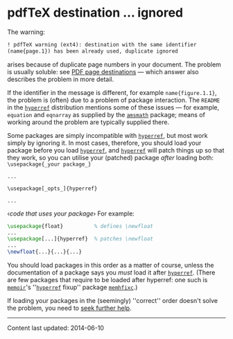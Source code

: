 # pdfTeX destination &hellip; ignored

The warning:
```latex
! pdfTeX warning (ext4): destination with the same identifier
(name{page.1}) has been already used, duplicate ignored
```
arises because of duplicate page numbers in your document.  The
problem is usually soluble: see 
[PDF page destinations](./FAQ-pdfpagelabels.html)&nbsp;&mdash; which
answer also describes the problem in more detail.

If the identifier in the message is different, for example
`name{figure.1.1}`, the problem is (often) due to a problem of
package interaction.  The `README` in the [`hyperref`](http://ctan.org/pkg/hyperref)
distribution mentions some of these issues&nbsp;&mdash; for example,
`equation` and `eqnarray` as supplied by the
[`amsmath`](http://ctan.org/pkg/amsmath) package; means of working around the problem are
typically supplied there.

Some packages are simply incompatible with
[`hyperref`](http://ctan.org/pkg/hyperref), but most work simply by ignoring it.  In most
cases, therefore, you should load your package before you load
[`hyperref`](http://ctan.org/pkg/hyperref), and [`hyperref`](http://ctan.org/pkg/hyperref) will patch things up so
that they work, so you can utilise your (patched) package _after_
loading both:
  `\usepackage{_your package_}`

  `...`

  `\usepackage[_opts_]{hyperref}`

  `...`

  &lsaquo;_code that uses your package_&rsaquo;
For example:
```latex
\usepackage{float}          % defines \newfloat
...
\usepackage[...]{hyperref}  % patches \newfloat
...
\newfloat{...}{...}{...}
```
You should load packages in this order as a matter of course, unless
the documentation of a package says you _must_ load it after
[`hyperref`](http://ctan.org/pkg/hyperref).  (There are few packages that require to be
loaded after hyperref: one such is [`memoir`](http://ctan.org/pkg/memoir)'s
''[`hyperref`](http://ctan.org/pkg/hyperref) fixup'' package [`memhfixc`](http://ctan.org/pkg/memhfixc).)

If loading your packages in the (seemingly) ''correct'' order doesn't
solve the problem, you need to [seek further help](./FAQ-gethelp.html).


----

Content last updated: 2014-06-10
